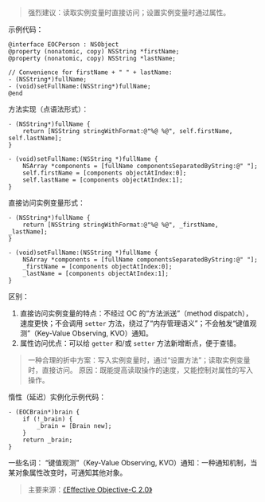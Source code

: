 >强烈建议：读取实例变量时直接访问；设置实例变量时通过属性。

示例代码：
```
@interface EOCPerson : NSObject
@property (nonatomic, copy) NSString *firstName;
@property (nonatomic, copy) NSString *lastName;

// Convenience for firstName + " " + lastName:
- (NSString*)fullName;
- (void)setFullName:(NSString*)fullName;
@end
```
方法实现（点语法形式）：
```
- (NSString*)fullName {
    return [NSString stringWithFormat:@"%@ %@", self.firstName, self.lastName];
}

- (void)setFullName:(NSString *)fullName {
    NSArray *components = [fullName componentsSeparatedByString:@" "];
    self.firstName = [components objectAtIndex:0];
    self.lastName = [components objectAtIndex:1];
}
```
直接访问实例变量形式：
```
- (NSString*)fullName {
    return [NSString stringWithFormat:@"%@ %@", _firstName, _lastName];
}

- (void)setFullName:(NSString *)fullName {
    NSArray *components = [fullName componentsSeparatedByString:@" "];
    _firstName = [components objectAtIndex:0];
    _lastName = [components objectAtIndex:1];
}
```
区别：
1. 直接访问实例变量的特点：不经过 OC 的“方法派送”（method dispatch），速度更快；不会调用 `setter` 方法，绕过了“内存管理语义”；不会触发“键值观测”（Key-Value Observing, KVO）通知。
2. 属性访问优点：可以给 `getter` 和/或 `setter` 方法新增断点，便于查错。

>一种合理的折中方案：写入实例变量时，通过“设置方法”；读取实例变量时，直接访问。
原因：既能提高读取操作的速度，又能控制对属性的写入操作。

惰性（延迟）实例化示例代码：
```
- (EOCBrain*)brain {
    if (!_brain) {
        _brain = [Brain new];
    }
    return _brain;
}
```

一些名词：
“键值观测”（Key-Value Observing, KVO）通知：一种通知机制，当某对象属性改变时，可通知其他对象。

>主要来源：[《Effective Objective-C 2.0》](http://book.douban.com/subject/25829244/)